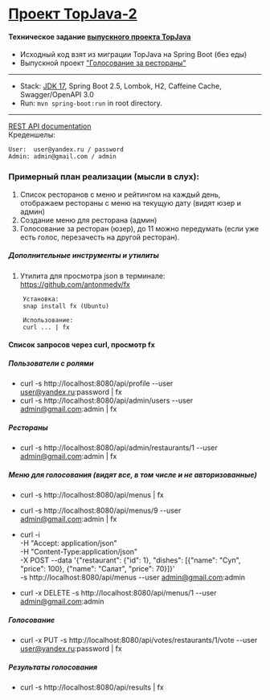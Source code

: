 [Проект TopJava-2](https://javaops.ru/view/topjava2)
===============================

#### Техническое задание [выпускного проекта TopJava](https://github.com/JavaOPs/topjava/blob/master/graduation.md)
- Исходный код взят из миграции TopJava на Spring Boot (без еды)
- Выпускной проект ["Голосование за рестораны"](https://github.com/Th0rn-dev/diploma)

-------------------------------------------------------------
- Stack: [JDK 17](http://jdk.java.net/17/), Spring Boot 2.5, Lombok, H2, Caffeine Cache, Swagger/OpenAPI 3.0
- Run: `mvn spring-boot:run` in root directory.
-----------------------------------------------------
[REST API documentation](http://localhost:8080/swagger-ui.html)  
Креденшелы:
```
User:  user@yandex.ru / password
Admin: admin@gmail.com / admin
```

[//]: # ( Отредактировать и отформатировать перед сдачей на ревью)

### Примерный план реализации (мысли в слух):

1. Список ресторанов с меню и рейтингом на каждый день, отображаем рестораны с меню на текущую дату (видят юзер и админ)
2. Создание меню для ресторана (админ)
3. Голосование за ресторан (юзер), до 11 можно передумать (если уже есть голос, перезачесть на другой ресторан).


##### Дополнительные инструменты и утилиты
1. Утилита для просмотра json в терминале: https://github.com/antonmedv/fx
```
    Установка:
    snap install fx (Ubuntu)

    Использование:
    curl ... | fx
```

#### Список запросов через curl, просмотр fx

##### Пользователи с ролями
* curl -s http://localhost:8080/api/profile --user user@yandex.ru:password | fx
* curl -s http://localhost:8080/api/admin/users --user admin@gmail.com:admin | fx

##### Рестораны
* curl -s http://localhost:8080/api/admin/restaurants/1 --user admin@gmail.com:admin | fx

##### Меню для голосования (видят все, в том числе и не авторизованные)
* curl -s http://localhost:8080/api/menus | fx
* curl -s http://localhost:8080/api/menus/9 --user admin@gmail.com:admin | fx

* curl -i \
-H "Accept: application/json" \
-H "Content-Type:application/json" \
-X POST --data '{"restaurant": {"id": 1}, "dishes": [{"name": "Суп", "price": 100}, {"name": "Салат", "price": 70}]}' \
-s  http://localhost:8080/api/menus --user admin@gmail.com:admin

* curl -x DELETE -s http://localhost:8080/api/menus/1 --user admin@gmail.com:admin

##### Голосование
* curl -x PUT -s http://localhost:8080/api/votes/restaurants/1/vote --user user@yandex.ru:password | fx

##### Результаты голосования
* curl -s http://localhost:8080/api/results | fx